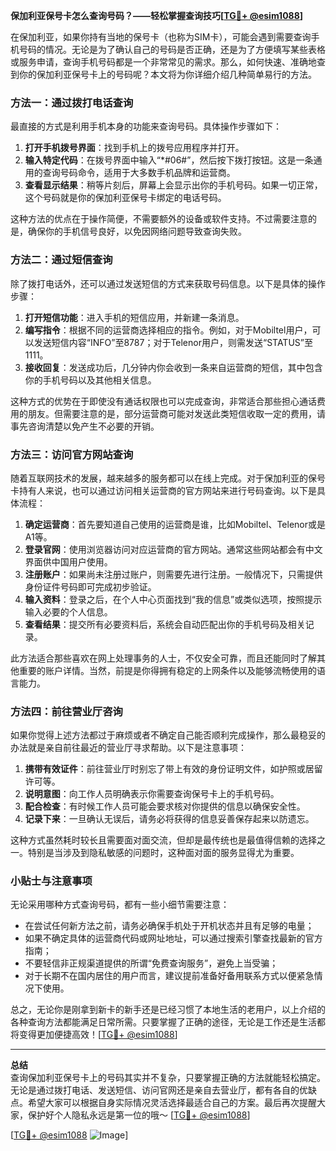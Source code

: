 **保加利亚保号卡怎么查询号码？——轻松掌握查询技巧[[TG💪+ @esim1088](https://t.me/s/esim1088)]**

在保加利亚，如果你持有当地的保号卡（也称为SIM卡），可能会遇到需要查询手机号码的情况。无论是为了确认自己的号码是否正确，还是为了方便填写某些表格或服务申请，查询手机号码都是一个非常常见的需求。那么，如何快速、准确地查到你的保加利亚保号卡上的号码呢？本文将为你详细介绍几种简单易行的方法。

### 方法一：通过拨打电话查询

最直接的方式是利用手机本身的功能来查询号码。具体操作步骤如下：

1. **打开手机拨号界面**：找到手机上的拨号应用程序并打开。
2. **输入特定代码**：在拨号界面中输入“*#06#”，然后按下拨打按钮。这是一条通用的查询号码命令，适用于大多数手机品牌和运营商。
3. **查看显示结果**：稍等片刻后，屏幕上会显示出你的手机号码。如果一切正常，这个号码就是你的保加利亚保号卡绑定的电话号码。

这种方法的优点在于操作简便，不需要额外的设备或软件支持。不过需要注意的是，确保你的手机信号良好，以免因网络问题导致查询失败。

### 方法二：通过短信查询

除了拨打电话外，还可以通过发送短信的方式来获取号码信息。以下是具体的操作步骤：

1. **打开短信功能**：进入手机的短信应用，并新建一条消息。
2. **编写指令**：根据不同的运营商选择相应的指令。例如，对于Mobiltel用户，可以发送短信内容“INFO”至8787；对于Telenor用户，则需发送“STATUS”至1111。
3. **接收回复**：发送成功后，几分钟内你会收到一条来自运营商的短信，其中包含你的手机号码以及其他相关信息。

这种方式的优势在于即使没有通话权限也可以完成查询，非常适合那些担心通话费用的朋友。但需要注意的是，部分运营商可能对发送此类短信收取一定的费用，请事先咨询清楚以免产生不必要的开销。

### 方法三：访问官方网站查询

随着互联网技术的发展，越来越多的服务都可以在线上完成。对于保加利亚的保号卡持有人来说，也可以通过访问相关运营商的官方网站来进行号码查询。以下是具体流程：

1. **确定运营商**：首先要知道自己使用的运营商是谁，比如Mobiltel、Telenor或是A1等。
2. **登录官网**：使用浏览器访问对应运营商的官方网站。通常这些网站都会有中文界面供中国用户使用。
3. **注册账户**：如果尚未注册过账户，则需要先进行注册。一般情况下，只需提供身份证件号码即可完成初步验证。
4. **输入资料**：登录之后，在个人中心页面找到“我的信息”或类似选项，按照提示输入必要的个人信息。
5. **查看结果**：提交所有必要资料后，系统会自动匹配出你的手机号码及相关记录。

此方法适合那些喜欢在网上处理事务的人士，不仅安全可靠，而且还能同时了解其他重要的账户详情。当然，前提是你得拥有稳定的上网条件以及能够流畅使用的语言能力。

### 方法四：前往营业厅咨询

如果你觉得上述方法都过于麻烦或者不确定自己能否顺利完成操作，那么最稳妥的办法就是亲自前往最近的营业厅寻求帮助。以下是注意事项：

1. **携带有效证件**：前往营业厅时别忘了带上有效的身份证明文件，如护照或居留许可等。
2. **说明意图**：向工作人员明确表示你需要查询保号卡上的手机号码。
3. **配合检查**：有时候工作人员可能会要求核对你提供的信息以确保安全性。
4. **记录下来**：一旦确认无误后，请务必将获得的信息妥善保存起来以防遗忘。

这种方式虽然耗时较长且需要面对面交流，但却是最传统也是最值得信赖的选择之一。特别是当涉及到隐私敏感的问题时，这种面对面的服务显得尤为重要。

### 小贴士与注意事项

无论采用哪种方式查询号码，都有一些小细节需要注意：

- 在尝试任何新方法之前，请务必确保手机处于开机状态并且有足够的电量；
- 如果不确定具体的运营商代码或网址地址，可以通过搜索引擎查找最新的官方指南；
- 不要轻信非正规渠道提供的所谓“免费查询服务”，避免上当受骗；
- 对于长期不在国内居住的用户而言，建议提前准备好备用联系方式以便紧急情况下使用。

总之，无论你是刚拿到新卡的新手还是已经习惯了本地生活的老用户，以上介绍的各种查询方法都能满足日常所需。只要掌握了正确的途径，无论是工作还是生活都将变得更加便捷高效！[[TG💪+ @esim1088](https://t.me/s/esim1088)]

---

**总结**  
查询保加利亚保号卡上的号码其实并不复杂，只要掌握正确的方法就能轻松搞定。无论是通过拨打电话、发送短信、访问官网还是亲自去营业厅，都有各自的优缺点。希望大家可以根据自身实际情况灵活选择最适合自己的方案。最后再次提醒大家，保护好个人隐私永远是第一位的哦～ [[TG💪+ @esim1088](https://t.me/s/esim1088)]  

[[TG💪+ @esim1088](https://t.me/s/esim1088) ![Image](https://i.postimg.cc/4NQfJmqS/Snipaste-2025-05-13-00-14-12.png)]